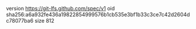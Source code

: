 version https://git-lfs.github.com/spec/v1
oid sha256:a6a932fe436a19822854999576b1cb535e3bf1b33c3ce7c42d2604dc78077ba6
size 812
